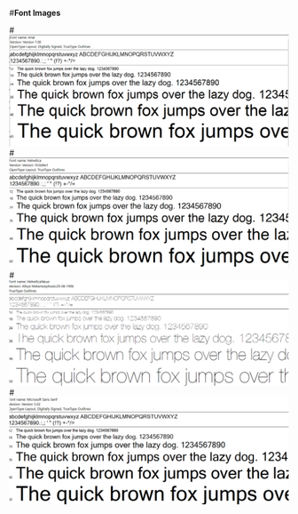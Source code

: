 #**Font Images**


#**![Arial](Images/Arial.png)** <br>
#**![Helvetica](Images/Helvetica.png)**<br>
#**![HelveticaNeue](Images/HelveticaNeue.png)**<br>
#**![SanSerif](Images/SanSerif.png)**<br>

